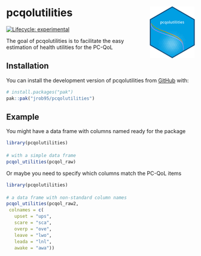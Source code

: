 
# pcqolutilities <img src="man/figures/logo.png" align="right" height="139" alt="" />
 

<!-- badges: start -->
[![Lifecycle: experimental](https://img.shields.io/badge/lifecycle-experimental-orange.svg)](https://lifecycle.r-lib.org/articles/stages.html#experimental)
<!-- badges: end -->
The goal of pcqolutilities is to facilitate the easy estimation of health utilities for the PC-QoL

## Installation

You can install the development version of pcqolutilities from [GitHub](https://github.com/) with:

``` r
# install.packages("pak")
pak::pak("jrob95/pcqolutilities")
```

## Example

You might have a data frame with columns named ready for the package

``` r
library(pcqolutilities)

# with a simple data frame
pcqol_utilities(pcqol_raw)
```

Or maybe you need to specify which columns match the PC-QoL items

``` r
library(pcqolutilities)

# a data frame with non-standard column names
pcqol_utilities(pcqol_raw2,
 colnames = c(
   upset = "ups",
   scare = "sca",
   overp = "ove",
   leave = "lwo",
   leada = "lnl",
   awake = "awa"))
```

